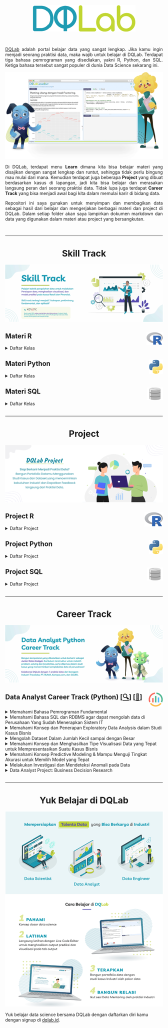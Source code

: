 <br />

<p align="center">
  <a href='https://academy.dqlab.id/main/learn_more'><img src="README/DQ_Lab2.png"></a>
</p>

<br />

<p align="justify">
  <a href="https://academy.dqlab.id/main/module">DQLab</a> adalah portal belajar data yang sangat lengkap. Jika kamu ingin menjadi seorang praktisi data, maka wajib untuk belajar di DQLab. Terdapat tiga bahasa pemrograman yang disediakan, yakni R, Python, dan SQL. Ketiga bahasa tersebut sangat populer di dunia Data Science sekarang ini.
</p>

![Hal](README/hal.png)

<p align="justify">
  Di DQLab, terdapat menu <b>Learn</b> dimana kita bisa belajar materi yang disajikan dengan sangat lengkap dan runtut, sehingga tidak perlu bingung mau mulai dari mana. Kemudian terdapat juga beberapa <b>Project</b> yang dibuat berdasarkan kasus di lapangan, jadi kita bisa belajar dan merasakan langsung peran dari seorang praktisi data. Tidak lupa juga terdapat <b>Career Track</b> yang bisa menjadi awal bagi kita dalam memulai karir di bidang data.
</p>

<p align="justify">
  Repositori ini saya gunakan untuk menyimpan dan membagikan data sebagai hasil dari belajar dan mengerjakan berbagai materi dan project di DQLab. Dalam setiap folder akan saya lampirkan dokumen markdown dan data yang digunakan dalam materi atau project yang bersangkutan.
</p>

<br />

---

<!-- # Learn -->

<h1 align="center">Skill Track</h1>

![Learn](README/Learn.jpg)

<!-- <br /> -->

<!-- ![R](README/6.png) -->

## Materi R <a href='README/6.png'><img src='README/6.png' align="right" height="40" /></a>

<details><summary>Daftar Kelas</summary>

### Kelas Persiapan

<details><summary>Daftar Modul</summary>

+ [[📂](https://github.com/MyArist/DQLab/tree/master/Learn/R/Preliminary/Introduction%20to%20Data%20Science%20with%20R)] [[🔍](https://academy.dqlab.id/main/package/practice/111)] [[📃](https://academy.dqlab.id/certificate/pdf/DQLABBGINRUSPHOS)] Introduction to Data Science with R

+ [[📂](https://github.com/MyArist/DQLab/tree/master/Learn/R/Preliminary/R%20Fundamental%20for%20Data%20Science)] [[🔍](https://academy.dqlab.id/main/package/practice/1)] [[📃](https://academy.dqlab.id/certificate/pdf/DQLABINTR1CLGENH)] R Fundamental for Data Science

</details>

### Kelas Fundamental

<details><summary>Daftar Modul</summary>

- [[📂](https://github.com/MyArist/DQLab/tree/master/Learn/R/Fundamental/Data%20Preparation%20in%20Data%20Science%20using%20R)] [[🔍](https://academy.dqlab.id/main/package/practice/12)] [[📃](https://academy.dqlab.id/certificate/pdf/DQLABDTWR1WHPPSC/)] Data Preparation in Data Science using R

- [[📂](https://github.com/MyArist/DQLab/tree/master/Learn/R/Fundamental/Statistics%20using%20R%20for%20Data%20Science)] [[🔍](https://academy.dqlab.id/main/package/practice/15)] [[📃](https://academy.dqlab.id/certificate/pdf/DQLABINTS1FCCTIJ)] Statistics using R for Data Science

- [[📂](https://github.com/MyArist/DQLab/tree/master/Learn/R/Fundamental/Data%20Visualization%20in%20Data%20Science%20using%20R)] [[🔍](https://academy.dqlab.id/main/package/practice/2)] [[📃](https://academy.dqlab.id/certificate/pdf/DQLABDTVISNKHPAF/)] Data Visualization in Data Science using R

- [[📂](https://github.com/MyArist/DQLab/tree/master/Learn/R/Fundamental/Fundamental%20Data%20Visualization%20using%20R)] [[🔍](https://academy.dqlab.id/main/package/practice/257)] [[📃](https://academy.dqlab.id/certificate/pdf/DQLABINTR1BMSIUI/)] Fundamental Data Visualization using R

- [[📂](https://github.com/MyArist/DQLab/tree/master/Learn/R/Fundamental/Advanced%20Data%20Visualization%20for%20Everyone)] [[🔍](https://academy.dqlab.id/main/package/practice/259)] [[📃](https://academy.dqlab.id/certificate/pdf/DQLABAPL4%20PSAHWV)] Advanced Data Visualization with ggplot2 for Everyone

</details>

### Kelas Penerapan di Industri

<details><summary>Daftar Modul</summary>

- [[📂](https://github.com/MyArist/DQLab/tree/master/Learn/R/Applied%20Data%20Science/Data%20Science%20in%20Finance%20Credit%20Risk%20Analysis)] [[🔍](https://academy.dqlab.id/main/package/practice/81)] [[📃](https://academy.dqlab.id/certificate/pdf/DQLABMLFCRLSGBIB/)] Data Science in Finance: Credit Risk Analysis

- [[📂](https://github.com/MyArist/DQLab/tree/master/Learn/R/Applied%20Data%20Science/Data%20Science%20in%20Retail%20Market%20Basket%20Analysis)] [[🔍](https://academy.dqlab.id/main/package/practice/11)] [[📃](https://academy.dqlab.id/certificate/pdf/DQLABMLMBALMHINQ/)] Data Science in Retail: Market Basket Analysis

- [[📂](https://github.com/MyArist/DQLab/tree/master/Learn/R/Applied%20Data%20Science/Data%20Science%20in%20Marketing%20Customer%20Segmentation)] [[🔍](https://academy.dqlab.id/main/package/practice/7)] [[📃](https://academy.dqlab.id/certificate/pdf/DQLABMLMKTUNNJKU)] Data Science in Marketing: Customer Segmentation

- [[📂](https://github.com/MyArist/DQLab/tree/master/Learn/R/Applied%20Data%20Science/Data%20Science%20in%20Finance%20Dimension%20Reduction)] [[🔍](https://academy.dqlab.id/main/package/practice/89)] [[📃](https://academy.dqlab.id/certificate/pdf/DQLABPCADRJUIDUE/)] Data Science in Finance: Dimension Reduction

- [[📂](https://github.com/MyArist/DQLab/tree/master/Learn/R/Applied%20Data%20Science/Analisis%20Data%20COVID19%20di%20Indonesia)] [[🔍](https://academy.dqlab.id/main/package/practice/253)] [[📃](https://academy.dqlab.id/certificate/pdf/DQLABAPL3%20EVHSSM)] Analisis Data COVID19 di Indonesia

- [[📂](https://github.com/MyArist/DQLab/tree/master/Learn/R/Applied%20Data%20Science/A%20Walk%20Into%20Sensory%20Science)] [[🔍](https://academy.dqlab.id/main/package/practice/281)] [[📃](https://academy.dqlab.id/certificate/pdf/DQLABDSSR1CUOCJI/)] A Walk Into Sensory Science

</details>

</details>

<!-- <br /> -->
    
<!-- ![Python](README/5.png) -->

## Materi Python <a href='README/5.1.png'><img src='README/5.1.png' align="right" height="45" /></a>

<details><summary>Daftar Kelas</summary>

### Kelas Persiapan

<details><summary>Daftar Modul</summary>

- [[📂](https://github.com/MyArist/DQLab/tree/master/Learn/Python/Preliminary/Introduction%20to%20Data%20Science%20with%20Python)] [[🔍](https://academy.dqlab.id/main/package/practice/162)] [[📃](https://academy.dqlab.id/certificate/pdf/DQLABINTP1BJTJVQ/)] Introduction to Data Science with Python

- [[📂](https://github.com/MyArist/DQLab/tree/master/Learn/Python/Preliminary/Python%20Fundamental%20for%20Data%20Science)] [[🔍](https://academy.dqlab.id/main/package/practice/45)] [[📃](https://academy.dqlab.id/certificate/pdf/DQLABINTP1EGGMDW)] Python Fundamental for Data Science

</details>

### Kelas Fundamental

<details><summary>Daftar Modul</summary>

- [[📂](https://github.com/MyArist/DQLab/tree/master/Learn/Python/Fundamental/Data%20Wrangling%20Python)] [[🔍](https://academy.dqlab.id/main/package/practice/79)] [[📃](https://academy.dqlab.id/certificate/pdf/DQLABDTWP1HCKQDN)] Data Wrangling Python

- [[📂](https://github.com/MyArist/DQLab/tree/master/Learn/Python/Fundamental/Python%20for%20Data%20Professional%20Beginner%20-%20Part%201)] [[🔍](https://academy.dqlab.id/main/package/practice/157)] [[📃](https://academy.dqlab.id/certificate/pdf/DQLABINTP1JOGKCL/)] Python for Data Professional Beginner - Part 1

- [[📂](https://github.com/MyArist/DQLab/tree/master/Learn/Python/Fundamental/Python%20for%20Data%20Professional%20Beginner%20-%20Part%202)] [[🔍](https://academy.dqlab.id/main/package/practice/160)] [[📃](https://academy.dqlab.id/certificate/pdf/DQLABINTP1TJEAKE/)] Python for Data Professional Beginner - Part 2

- [[📂](https://github.com/MyArist/DQLab/tree/master/Learn/Python/Fundamental/Python%20for%20Data%20Professional%20Beginner%20-%20Part%203)] [[🔍](https://academy.dqlab.id/main/package/practice/161)] [[📃](https://academy.dqlab.id/certificate/pdf/DQLABINTP1GMBOKW/)] Python for Data Professional Beginner - Part 3

- [[📂](https://github.com/MyArist/DQLab/tree/master/Learn/Python/Fundamental/Data%20Visualization%20with%20Python%20Matplotlib%20for%20Beginner%20-%20Part%201)] [[🔍](https://academy.dqlab.id/main/package/practice/164)] [[📃](https://academy.dqlab.id/certificate/pdf/DQLABDTWP1OERWOT/)] Data Visualization with Python Matplotlib for Beginner - Part 1

- [[📂](https://github.com/MyArist/DQLab/tree/master/Learn/Python/Fundamental/Exploratory%20Data%20Analysis%20with%20Python%20for%20Beginner)] [[🔍](https://academy.dqlab.id/main/package/practice/163)] [[📃](https://academy.dqlab.id/certificate/pdf/DQLABINTP1NTJMCJ/)] Exploratory Data Analysis with Python for Beginner

- [[📂](https://github.com/MyArist/DQLab/tree/master/Learn/Python/Fundamental/Data%20Visualization%20with%20Python%20Matplotlib%20for%20Beginner%20-%20Part%202)] [[🔍](https://academy.dqlab.id/main/package/practice/165)] [[📃](https://academy.dqlab.id/certificate/pdf/DQLABINTP1PEOLAL/)] Data Visualization with Python Matplotlib for Beginner - Part 2

- [[📂](https://github.com/MyArist/DQLab/tree/master/Learn/Python/Fundamental/Data%20Quality%20with%20Python%20for%20Beginner)] [[🔍](https://academy.dqlab.id/main/package/practice/166)] [[📃](https://academy.dqlab.id/certificate/pdf/DQLABDVIZ2AUUCMW/)] Data Quality with Python for Beginner

- [[📂](https://github.com/MyArist/DQLab/tree/master/Learn/Python/Fundamental/Machine%20Learning%20With%20Python%20for%20Beginner)] [[🔍](https://academy.dqlab.id/main/package/practice/169)] [[📃](https://academy.dqlab.id/certificate/pdf/DQLABDVIZ2ODOJPA/)] Machine Learning With Python for Beginner

- [[📂](https://github.com/MyArist/DQLab/tree/master/Learn/Python/Fundamental/Fundamental%20Data%20Visualization%20with%20Python)] [[🔍](https://academy.dqlab.id/main/package/practice/177)] [[📃](https://academy.dqlab.id/certificate/pdf/DQLABINTP1TUORIC)] Fundamental Data Visualization with Python

- [[📂](https://github.com/MyArist/DQLab/tree/master/Learn/Python/Fundamental/Data%20Manipulation%20with%20Pandas%20-%20Part%201)] [[🔍](https://academy.dqlab.id/main/package/practice/178)] [[📃](https://academy.dqlab.id/certificate/pdf/DQLABINTP1KCGLNG/)] Data Manipulation with Pandas - Part 1

- [[📂](https://github.com/MyArist/DQLab/tree/master/Learn/Python/Fundamental/Data%20Manipulation%20with%20Pandas%20-%20Part%202)] [[🔍](https://academy.dqlab.id/main/package/practice/252)] [[📃](https://academy.dqlab.id/certificate/pdf/DQLABINTP1FGMHKR/)] Data Manipulation with Pandas - Part 2

- [[📂](https://github.com/MyArist/DQLab/tree/master/Learn/Python/Fundamental/Statistic%20using%20Python%20for%20Data%20Science)] [[🔍](https://academy.dqlab.id/main/package/practice/288)] [[📃](https://academy.dqlab.id/certificate/pdf/DQLABSWP1%20ELVIKP/)] Statistic using Python for Data Science

- [[📂](https://github.com/MyArist/DQLab/tree/master/Learn/Python/Fundamental/Statistic%20using%20Python%20for%20Data%20Science%20-%20Part%202)] [[🔍](https://academy.dqlab.id/main/package/practice/290)] [[📃](https://academy.dqlab.id/certificate/pdf/DQLABSWP1%20FKRWOF/)] Statistic using Python for Data Science - Part 2

- [[📂](https://github.com/MyArist/DQLab/tree/master/Learn/Python/Fundamental/Data%20Visualization%20using%20Plotnine)] [[🔍](https://academy.dqlab.id/main/package/practice/295)] [[📃](https://academy.dqlab.id/certificate/pdf/DQLABDVPP9FAWBWF/)] Data Visualization using Plotnine

</details>

### Kelas Penerapan di Industri

<details><summary>Daftar Modul</summary>

- [[📂](https://github.com/MyArist/DQLab/tree/master/Learn/Python/Applied%20Data%20Science/Basic%20Feature%20Discovering%20for%20Machine%20Learning)] [[🔍](https://academy.dqlab.id/main/package/practice/179)] [[📃](https://academy.dqlab.id/certificate/pdf/DQLABFATPYWBWGKN)] Basic Feature Discovering for Machine Learning

- [[📂](https://github.com/MyArist/DQLab/tree/master/Learn/Python/Applied%20Data%20Science/Data%20Science%20in%20Telco%20Data%20Cleansing)] [[🔍](https://academy.dqlab.id/main/package/practice/247)] [[📃](https://academy.dqlab.id/certificate/pdf/DQLABAPL1%20BVFPEI)] Data Science in Telco: Data Cleansing

- [[📂](https://github.com/MyArist/DQLab/tree/master/Learn/Python/Applied%20Data%20Science/Customer%20Churn%20Prediction%20using%20Machine%20Learning)] [[🔍](https://academy.dqlab.id/main/package/practice/249)] [[📃](https://academy.dqlab.id/certificate/pdf/DQLABAPL2%20JGNGCK)] Customer Churn Prediction using Machine Learning

- [[📂](https://github.com/MyArist/DQLab/tree/master/Learn/Python/Applied%20Data%20Science/Data%20Science%20Project%20Analisis%20Data%20COVID19%20di%20Dunia%20%26%20ASEAN)] [[🔍](https://academy.dqlab.id/main/package/practice/260)] [[📃](https://academy.dqlab.id/certificate/pdf/DQLABINTP1BAIQSQ/)] Data Science Project: Analisis Data COVID19 di Dunia & ASEAN

- [[📂](https://github.com/MyArist/DQLab/tree/master/Learn/Python/Applied%20Data%20Science/Data%20Analyst%20Project%20Business%20Decision%20Research)] [[🔍](https://academy.dqlab.id/main/package/practice/284)] [[📃](https://academy.dqlab.id/certificate/pdf/DQLABDVIZ2AEGGHH/)] Data Analyst Project: Business Decision Research

- [[📂](https://github.com/MyArist/DQLab/tree/master/Learn/Python/Applied%20Data%20Science/Eksplorasi%20dan%20Analisis%20Data%20COVID-19%20Indonesia%20using%20Python)] [[🔍](https://academy.dqlab.id/main/package/practice/287)] [[📃](https://academy.dqlab.id/certificate/pdf/DQLABACWP1OSMEUO/)] Eksplorasi dan Analisis Data COVID-19 Indonesia using Python

- [[📂](https://github.com/MyArist/DQLab/tree/master/Learn/Python/Applied%20Data%20Science/Data%20Science%20in%20Marketing%20%20Customer%20Segmentation%20with%20Python)] [[🔍](https://academy.dqlab.id/main/package/practice/293)] [[📃](https://academy.dqlab.id/certificate/pdf/DQLABDSCS1VGTGPJ/)] Data Science in Marketing : Customer Segmentation with Python

- [[📂](https://github.com/MyArist/DQLab/tree/master/Learn/Python/Applied%20Data%20Science/Data%20Science%20in%20Marketing%20%20Customer%20Segmentation%20with%20Python%20part%202)] [[🔍](https://academy.dqlab.id/main/package/practice/294)] [[📃](ttps://academy.dqlab.id/certificate/pdf/DQLABDSCS1TNUNDC/)] Data Science in Marketing : Customer Segmentation with Python part 2

</details>

</details>

<!-- <br /> -->

<!-- ![SQL](README/4.png) -->

## Materi SQL <a href='README/4.2.png'><img src='README/4.2.png' align="right" height="40" /></a>

<details><summary>Daftar Kelas</summary>

### Kelas Persiapan

<details><summary>Daftar Modul</summary>

- [[📂](https://github.com/MyArist/DQLab/tree/master/Learn/SQL/Preliminary/Fundamental%20SQL%20with%20SELECT%20Statement)] [[🔍](https://academy.dqlab.id/main/package/practice/91)] [[📃](https://academy.dqlab.id/certificate/pdf/DQLABSQLT1FLMKIW)] Fundamental SQL with SELECT Statement

</details>

### Kelas Fundamental

<details><summary>Daftar Modul</summary>

- [[📂](https://github.com/MyArist/DQLab/tree/master/Learn/SQL/Fundamental/Fundamental%20SQL%20Using%20SELECT%20Statement)] [[🔍](https://academy.dqlab.id/main/package/practice/213)] [[📃](https://academy.dqlab.id/certificate/pdf/DQLABSQLT1VPCNOL/)] Fundamental SQL Using SELECT Statement

- [[📂](https://github.com/MyArist/DQLab/tree/master/Learn/SQL/Fundamental/Fundamental%20SQL%20Using%20FUNCTION%20and%20GROUP%20BY)] [[🔍](https://academy.dqlab.id/main/package/practice/171)] [[📃](https://academy.dqlab.id/certificate/pdf/DQLABSQLT2GFGROP/)] Fundamental SQL Using FUNCTION and GROUP BY

- [[📂](https://github.com/MyArist/DQLab/tree/master/Learn/SQL/Fundamental/Fundamental%20SQL%20Using%20INNER%20JOIN%20and%20UNION)] [[🔍](https://academy.dqlab.id/main/package/practice/244)] [[📃](https://academy.dqlab.id/certificate/pdf/DQLABSQLT2NGUHHK/)] Fundamental SQL Using INNER JOIN and UNION

- [[📂](https://github.com/MyArist/DQLab/tree/master/Learn/SQL/Fundamental/Fundamental%20SQL%20Group%20By%20and%20Having)] [[🔍](https://academy.dqlab.id/main/package/practice/291)] [[📃](https://academy.dqlab.id/certificate/pdf/DQLABFSQL3PDLJDJ/)] Fundamental SQL Group By and Having

</details>

</details>

<br />

---

<h1 align="center">Project</h1>

![Project](README/Project.jpg)

## Project R <a href='README/6.png'><img src='README/6.png' align="right" height="45" /></a>

<details><summary>Daftar Project</summary>

- [[📂](https://github.com/MyArist/DQLab/tree/master/Project/R/Project%20Machine%20Learning%20for%20Retail%20with%20R%20Product%20Packaging)] [[🔍](https://academy.dqlab.id/main/package/project/16)] [[📃](https://academy.dqlab.id/certificate/pdf/DQLABPRJCTGMBDEV/)] Project Machine Learning for Retail with R: Product Packaging

- [[📂](https://github.com/MyArist/DQLab/tree/master/Project/R/Project%20Data%20Analysis%20for%20Finance%20Performa%20Cabang)] [[🔍](https://academy.dqlab.id/main/package/project/215)] [[📃](https://academy.dqlab.id/certificate/pdf/DQLABPRJ8%20BWNISN)] Project Data Analysis for Finance: Performa Cabang

- [[📂](https://github.com/MyArist/DQLab/tree/master/Project/R/Project%20Data%20Analysis%20for%20Finance%20Proses%20Investasi%20Investor)] [[🔍](https://academy.dqlab.id/main/package/project/245)] [[📃](https://academy.dqlab.id/certificate/pdf/DQLABPRJC9BNWJUF/)] Project Data Analysis for Finance: Proses Investasi Investor

- [[❌]()] [[🔍](https://academy.dqlab.id/main/package/project/298)] [[❌]()] Project Assessment using R

- [[❌]()] [[🔍](https://academy.dqlab.id/main/package/project/299)] [[❌]()] Project Analisa Klasifikasi Pinjaman untuk Sektor UMKM

</details>

<!-- <br /> -->
    
<!-- ![Python](README/5.png) -->

## Project Python <a href='README/5.1.png'><img src='README/5.1.png' align="right" height="45" /></a>

<details><summary>Daftar Project</summary>

- [[📂](https://github.com/MyArist/DQLab/tree/master/Project/Python/Data%20Science%20Challenge%20with%20Python)] [[🔍](https://academy.dqlab.id/main/package/project/158)] [[📃](https://academy.dqlab.id/certificate/pdf/DQLABPRJC2JCPTWE/)] Data Science Challenge with Python

- [[📂](https://github.com/MyArist/DQLab/tree/master/Project/Python/Data%20Engineer%20Challenge%20with%20Python)] [[🔍](https://academy.dqlab.id/main/package/project/170)] [[📃](https://academy.dqlab.id/certificate/pdf/DQLABPRJC3FKRGTH/)] Data Engineer Challenge with Python

- [[📂](https://github.com/MyArist/DQLab/tree/master/Project/Python/Project%20Machine%20Learning%20with%20Python%20Building%20Recommender%20System)] [[🔍](https://academy.dqlab.id/main/package/project/212)] [[📃](https://academy.dqlab.id/certificate/pdf/DQLABPRJC5HJDJDN/)] Project Machine Learning with Python: Building Recommender System

- [[📂](https://github.com/MyArist/DQLab/tree/master/Project/Python/Project%20Machine%20Learning%20with%20Python%20Building%20Recommender%20System%20with%20Similarity%20Function)] [[🔍](https://academy.dqlab.id/main/package/project/214)] [[📃](https://academy.dqlab.id/certificate/pdf/DQLABPRJC6RDCMTH)] Project Machine Learning with Python: Building Recommender System with Similarity Function

- [[❌]()] [[🔍](https://academy.dqlab.id/main/package/project/300)] [[❌]()] Modul DTS Professional Academy - Data Engineer

</details>

<!-- <br /> -->

<!-- ![SQL](README/4.png) -->

## Project SQL <a href='README/4.2.png'><img src='README/4.2.png' align="right" height="40" /></a>

<details><summary>Daftar Project</summary>

- [[📂](https://github.com/MyArist/DQLab/tree/master/Project/SQL/Data%20Engineer%20Challenge%20with%20SQL)] [[🔍](https://academy.dqlab.id/main/package/project/99)] [[📃](https://academy.dqlab.id/certificate/pdf/DQLABSQLTSKCOKDK/)] Data Engineer Challenge with SQL

- [[📂](https://github.com/MyArist/DQLab/tree/master/Project/SQL/Project%20Data%20Analysis%20for%20Retail%20Sales%20Performance%20Report)] [[🔍](https://academy.dqlab.id/main/package/project/182)] [[📃](https://academy.dqlab.id/certificate/pdf/DQLABPRJC4RTPCTH/)] Project Data Analysis for Retail: Sales Performance Report

- [[📂](https://github.com/MyArist/DQLab/tree/master/Project/SQL/Project%20Data%20Analysis%20for%20B2B%20Retail%20Customer%20Analytics%20Report)] [[🔍](https://academy.dqlab.id/main/package/project/246)] [[📃](https://academy.dqlab.id/certificate/pdf/DQLABPRJ10BTTRKO)] Project Data Analysis for B2B Retail: Customer Analytics Report

- [[📂](https://github.com/MyArist/DQLab/tree/master/Project/SQL/Data%20Analysis%20for%20E-Commerce%20Challenge)] [[🔍](https://academy.dqlab.id/main/package/project/261)] [[📃](https://academy.dqlab.id/certificate/pdf/DQLABSQLT2NBEATA/)] Data Analysis for E-Commerce Challenge

- [[📂](https://github.com/MyArist/DQLab/tree/master/Project/SQL/Project%20Fundamental%20SQL%20Group%20By%20and%20Having)] [[🔍](https://academy.dqlab.id/main/package/project/292)] [[📃](https://academy.dqlab.id/certificate/pdf/DQLABPFSQ2DHTHGF/)] Project: Fundamental SQL Group By and Having

</details>

<br />

---

<h1 align="center">Career Track</h1>

![Career](README/Career.jpg)

## Data Analyst Career Track (Python) [[🔍](https://academy.dqlab.id/main/track/67)] [[📃](https://academy.dqlab.id/certificate/pdf/DQLABDATRCNBNGVR/TRACK)] <a href='README\analytics2.png'><img src='README\analytics2.png' align="right" height="45" /></a>

<details>
<summary>Memahami Bahasa Pemrograman Fundamental</summary>

- [[📂](https://github.com/MyArist/DQLab/tree/master/Learn/Python/Fundamental/Python%20for%20Data%20Professional%20Beginner%20-%20Part%201)] [[🔍](https://academy.dqlab.id/main/package/practice/157)] [[📃](https://academy.dqlab.id/certificate/pdf/DQLABINTP1JOGKCL/)] Python for Data Professional Beginner - Part 1

- [[📂](https://github.com/MyArist/DQLab/tree/master/Learn/Python/Fundamental/Python%20for%20Data%20Professional%20Beginner%20-%20Part%202)] [[🔍](https://academy.dqlab.id/main/package/practice/160)] [[📃](https://academy.dqlab.id/certificate/pdf/DQLABINTP1TJEAKE/)] Python for Data Professional Beginner - Part 2

- [[📂](https://github.com/MyArist/DQLab/tree/master/Learn/Python/Fundamental/Python%20for%20Data%20Professional%20Beginner%20-%20Part%203)] [[🔍](https://academy.dqlab.id/main/package/practice/161)] [[📃](https://academy.dqlab.id/certificate/pdf/DQLABINTP1GMBOKW/)] Python for Data Professional Beginner - Part 3

</details>

<details>
<summary>Memahami Bahasa SQL dan RDBMS agar dapat mengolah data di Perusahaan Yang Sudah Menerapkan Sistem IT</summary>

- [[📂](https://github.com/MyArist/DQLab/tree/master/Learn/SQL/Fundamental/Fundamental%20SQL%20Using%20SELECT%20Statement)] [[🔍](https://academy.dqlab.id/main/package/practice/213)] [[📃](https://academy.dqlab.id/certificate/pdf/DQLABSQLT1VPCNOL/)] Fundamental SQL Using SELECT Statement

- [[📂](https://github.com/MyArist/DQLab/tree/master/Learn/SQL/Fundamental/Fundamental%20SQL%20Using%20FUNCTION%20and%20GROUP%20BY)] [[🔍](https://academy.dqlab.id/main/package/practice/171)] [[📃](https://academy.dqlab.id/certificate/pdf/DQLABSQLT2GFGROP/)] Fundamental SQL Using FUNCTION and GROUP BY

- [[📂](https://github.com/MyArist/DQLab/tree/master/Learn/SQL/Fundamental/Fundamental%20SQL%20Using%20INNER%20JOIN%20and%20UNION)] [[🔍](https://academy.dqlab.id/main/package/practice/244)] [[📃](https://academy.dqlab.id/certificate/pdf/DQLABSQLT2NGUHHK/)] Fundamental SQL Using INNER JOIN and UNION

</details>

<details>
<summary>Memahami Konsep dan Penerapan Exploratory Data Analysis dalam Studi Kasus Bisnis</summary>

- [[📂](https://github.com/MyArist/DQLab/tree/master/Learn/Python/Fundamental/Exploratory%20Data%20Analysis%20with%20Python%20for%20Beginner)] [[🔍](https://academy.dqlab.id/main/package/practice/163)] [[📃](https://academy.dqlab.id/certificate/pdf/DQLABINTP1NTJMCJ/)] Exploratory Data Analysis with Python for Beginner

</details>

<details>
<summary>Mengolah Dataset Dalam Jumlah Kecil sampai dengan Besar</summary>

- [[📂](https://github.com/MyArist/DQLab/tree/master/Learn/Python/Fundamental/Data%20Manipulation%20with%20Pandas%20-%20Part%201)] [[🔍](https://academy.dqlab.id/main/package/practice/178)] [[📃](https://academy.dqlab.id/certificate/pdf/DQLABINTP1KCGLNG/)] Data Manipulation with Pandas - Part 1

- [[📂](https://github.com/MyArist/DQLab/tree/master/Learn/Python/Fundamental/Data%20Manipulation%20with%20Pandas%20-%20Part%202)] [[🔍](https://academy.dqlab.id/main/package/practice/252)] [[📃](https://academy.dqlab.id/certificate/pdf/DQLABINTP1FGMHKR/)] Data Manipulation with Pandas - Part 2

</details>

<details>
<summary>Memahami Konsep dan Menghasilkan Tipe Visualisasi Data yang Tepat untuk Mempresentasikan Suatu Kasus Bisnis</summary>

- [[📂](https://github.com/MyArist/DQLab/tree/master/Learn/Python/Fundamental/Data%20Visualization%20with%20Python%20Matplotlib%20for%20Beginner%20-%20Part%201)] [[🔍](https://academy.dqlab.id/main/package/practice/164)] [[📃](https://academy.dqlab.id/certificate/pdf/DQLABDTWP1OERWOT/)] Data Visualization with Python Matplotlib for Beginner - Part 1

- [[📂](https://github.com/MyArist/DQLab/tree/master/Learn/Python/Fundamental/Data%20Visualization%20with%20Python%20Matplotlib%20for%20Beginner%20-%20Part%202)] [[🔍](https://academy.dqlab.id/main/package/practice/165)] [[📃](https://academy.dqlab.id/certificate/pdf/DQLABINTP1PEOLAL/)] Data Visualization with Python Matplotlib for Beginner - Part 2

</details>

<details>
<summary>Memahami Konsep Predictive Modeling & Mampu Menguji Tingkat Akurasi untuk Memilih Model yang Tepat</summary>

- [[📂](https://github.com/MyArist/DQLab/tree/master/Learn/Python/Fundamental/Machine%20Learning%20With%20Python%20for%20Beginner)] [[🔍](https://academy.dqlab.id/main/package/practice/169)] [[📃](https://academy.dqlab.id/certificate/pdf/DQLABDVIZ2ODOJPA/)] Machine Learning With Python for Beginner

</details>

<details>
<summary>Melakukan Investigasi dan Mendeteksi Anomali pada Data</summary>

- [[📂](https://github.com/MyArist/DQLab/tree/master/Learn/Python/Fundamental/Data%20Quality%20with%20Python%20for%20Beginner)] [[🔍](https://academy.dqlab.id/main/package/practice/166)] [[📃](https://academy.dqlab.id/certificate/pdf/DQLABDVIZ2AUUCMW/)] Data Quality with Python for Beginner

</details>

<details>
<summary>Data Analyst Project: Business Decision Research</summary>

- [[📂](https://github.com/MyArist/DQLab/tree/master/Learn/Python/Applied%20Data%20Science/Data%20Analyst%20Project%20Business%20Decision%20Research)] [[🔍](https://academy.dqlab.id/main/package/practice/284)] [[📃](https://academy.dqlab.id/certificate/pdf/DQLABDVIZ2AEGGHH/)] Data Analyst Project: Business Decision Research

</details>

<br />

<!-- <div style="text-align:center">
  <h1>E-Books</h1>
</div>

<img align='right' src = "https://academy.dqlab.id/images/ebook/kettle_cover_new.png" height=300>

## [[📚](https://academy.dqlab.id/ebook/download/kettle.pdf)] Data Warehouse with Kettle - Open Source ETL

<p align="justify">
  Dunia korporasi saat ini menghadapi permasalahan yang hampir sama, yaitu membengkaknya data akibat keberhasilan implementasi berbagai sistem komputer.

  Otomatisasi berjalan dengan baik, namun berbagai laporan yang ingin dihasilkan sebagai output dari sistem tersebut sebagian besar tidak tercapai.Berbagai solusi telah ditawarkan oleh para praktisi IT, dan pendekatan dengan membangun suatu data warehouse adalah yang terbaik.

  E-book ini akan membahas bagaimana membangun Data warehouse dengan Kettle yang bersifat open source dan dapat berjalan di lingkungan multi-platform.
</p>

<br />

<img align='right' src = "https://academy.dqlab.id/images/ebook/instalasi_python_anaconda.png" height=300>

## [[📚](https://academy.dqlab.id/free_ebook/adriyan_instalasi_python3_dan_ide_pada_windows10_dqlab_UPDATE.pdf)] Instalasi Python 3 dan IDE atau Anaconda Distribution pada Windows 10

<p align="justify">
  Penulis artikel tutorial ini adalah Adriyan yang saat ini menjadi salah satu Dosen Teknik Mesin Program Sarjana di Sekolah Tinggi Teknologi Nasional.

  Penulis menggunakan Python untuk riset dalam komputasi saintifik dalam ranah : identifikasi struktur berbasis sinyal vibrasi, desain, simulasi dan pengontrolan manipulator robotik paralel, dan penerapan sistem cerdas untuk penyelesaian persoalan di bidang keteknikmesinan terutama untuk vibrasi dan robotika.

  Penulis lebih banyak menggunakan Python package berupa Numpy, Scipy, SymPy, Keras dan TensorFlow, Scikit-Fuzzy, Matplotlib, dan Bokeh.
</p>

<br />

<img align='right' src = "https://academy.dqlab.id/images/ebook/memahami_pesan_di_balik_data.png" height=300>

## [[📚](https://academy.dqlab.id/free_ebook/MNOR_A_1.pdf)] Memahami Pesan di balik Data, Instalasi dan Analisis Data Sederhana Menggunakan Python untuk Windows 10

<p align="justify">
  Penulis dari artikel tutorial ini adalah M. Nor Abdul Rajak. Saat ini penulis bekerja sebagai freelance personal assistant di salah satu perusahaan pertambangan di Kalimantan Timur.

  Harapan terbesar penulis adalah terciptanya data Environment di Kaltim, karena masih banyak yang menganggap remeh mengenai pekerjaan dalam mengolah data.

  Selain itu, penulis juga berharap artikel tutorial ini sedikit tidaknya bermanfaat untuk pembaca.
</p>

<br />

<img align='right' src = "https://academy.dqlab.id/images/ebook/instalasi_python_windows.png" height=300>

## [[📚](https://academy.dqlab.id/free_ebook/herry_pebbi_andra_instalasi_python_3_pada_windows_10_dqlab.pdf)] Langkah-Langkah untuk Menginstal Program Python 3 pada Sistem Operasi Windows 10 (32-Bit) Menggunakan Visual Studio Community 2019

<p align="justify">
  Penulis dari artikel tutorial ini adalah Herry Pebbi Andra. Saat ini penulis bekerja sebagai karyawan swasta pada bagian IT Staff di daerah Cikarang- Bekasi. Selain itu, penulis juga gemar belajar bahasa pemrograman dan belajar tentang keamanan digital.

  Harapan penulis dari adanya artikel tutorial ini adalah semakin banyak pemuda yang memiliki ide dan inovasi dibidang teknologi dan informasi di Indonesia dan memajukan dan membuat nama Indonesia dikenal dunia.

  "Banyak berlatih dan bertindaklah, jangan takut akan salah karena tidak akan tahu hasilnya jika tidak di coba" Quote by Herry.
</p>

<br />

<img align='right' src = "https://academy.dqlab.id/images/ebook/azure.png" height=300> 


## [[📚](https://academy.dqlab.id/free_ebook/PHI-Integration%20-%20Practical%20Introduction%20to%20Azure%20Machine%20Learning.pdf)] Simple Credit Approval Model using Decision Tree in Azure Machine Learning

<p align="justify">
  Teknologi Azure dan layanan Machine Learning merupakan teknologi terkini yang manfaatnya cukup banyak dirasakan. Sering kali ditemukan bagi para pemula yang ingin belajar data, kebingungan harus memulai dari mana.

  E-Book ini menghadirkan tutorial singkat dengan step by step dasar untuk studi kasus yang paling sering dihadapi yaitu membangun predictive modelling untuk layanan pemberian kredit.
</p>

<br /> -->

---

<h1 align="center">Yuk Belajar di DQLab</h1>

![Poster](README/Poster.png)

Yuk belajar data science bersama DQLab dengan daftarkan diri kamu dengan signup di [dqlab.id](dqlab.id).  
